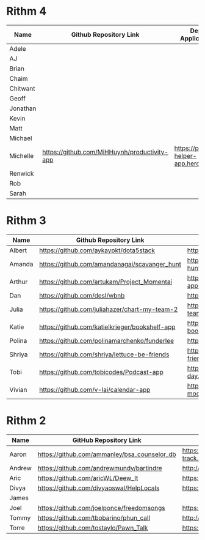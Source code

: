 # Rithm 4

| Name   | Github Repository Link | Deployed Application Link |
|------|------|------|
| Adele | |
| AJ | |
| Brian | |
| Chaim | |
| Chitwant | |
| Geoff | |
| Jonathan | |
| Kevin | |
| Matt | |
| Michael | |
| Michelle | https://github.com/MiHHuynh/productivity-app | https://productivity-helper-app.herokuapp.com/
| Renwick | |
| Rob | | 
| Sarah | |

# Rithm 3

| Name   | Github Repository Link | Deployed Application Link |
|--------|------------------------|---------------------------|
| Albert | https://github.com/aykaypkt/dota5stack | https://dota5stack.herokuapp.com/
| Amanda | https://github.com/amandanagai/scavanger_hunt | https://scavanger-hunt.herokuapp.com/users/login
| Arthur | https://github.com/artukam/Project_Momentai |https://momentai-app.herokuapp.com/users/login
| Dan    | https://github.com/desl/wbnb | https://wbnb.herokuapp.com/ 
| Julia  | https://github.com/juliahazer/chart-my-team-2 | https://chart-my-team.herokuapp.com/
| Katie  | https://github.com/katielkrieger/bookshelf-app | https://my-bookshelves.herokuapp.com/
| Polina | https://github.com/polinamarchenko/funderlee | https://funderlee.herokuapp.com/
| Shriya | https://github.com/shriya/lettuce-be-friends | https://lettuce-be-friends.herokuapp.com/
| Tobi   | https://github.com/tobicodes/Podcast-app | https://a-pod-a-day.herokuapp.com/
| Vivian | https://github.com/v-lai/calendar-app | https://calendar-mood.herokuapp.com/

# Rithm 2

| Name | GitHub Repository Link | Deployed Application Link |
|--------------|------------------------|---------------------------|
| Aaron        | https://github.com/ammanley/bsa_counselor_db                       |    https://mb-counselor-track.herokuapp.com/counselors/signup                    |
| Andrew       | https://github.com/andrewmundy/bartindre | http://www.bartindre.com|
| Aric         | https://github.com/aricWL/Deew_It | https://deewit.herokuapp.com |
| Divya        | https://github.com/divyaoswal/HelpLocals | https://helplocals.herokuapp.com |                           
| James        |                        |                           |
| Joel         | https://github.com/joelponce/freedomsongs | https://freedomsongs.herokuapp.com/ |
| Tommy        | https://github.com/tbobarino/phun_call |  http://www.phuncall.com |
| Torre        |https://github.com/tostaylo/Pawn_Talk | https://pawntalk.herokuapp.com/ |
